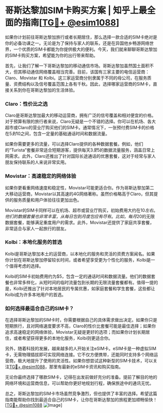 # 哥斯达黎加SIM卡购买方案 | 知乎上最全面的指南[[TG💪+ @esim1088](https://t.me/s/esim1088)]

如果你计划前往哥斯达黎加旅行或者长期居住，那么选择一款合适的SIM卡绝对是你的必备功课之一。无论是为了保持与家人的联系，还是在异国他乡畅游网络世界，一个优质的SIM卡都能为你提供极大的便利。今天，我们就来聊聊哥斯达黎加的SIM卡购买方案，希望能为你的出行带来帮助。

首先，让我们了解一下哥斯达黎加的移动通信市场。哥斯达黎加虽然国土面积不大，但其移动通信网络覆盖相当完善。目前，该国有三家主要的电信运营商：Claro、Movistar 和 Kolbi。这三家运营商分别隶属于不同的母公司，在服务质量、资费结构以及信号覆盖范围上各有千秋。因此，选择哪家运营商的SIM卡，直接关系到你在哥斯达黎加的生活体验。

### Claro：性价比之选

Claro是哥斯达黎加最大的移动运营商，拥有广泛的信号覆盖和相对便宜的价格。对于预算有限的旅行者来说，Claro无疑是一个不错的选择。你可以在机场、各大超市或Claro的营业厅购买他们的SIM卡。通常情况下，一张预付费SIM卡的价格在$5到$10之间，包含一定量的基础通话时间和数据流量。

如果你需要更多的流量，可以选择Claro提供的各种数据套餐。例如，他们的“Turista”套餐非常适合短期游客，提供每天$3至$5的数据流量服务，涵盖日常上网需求。此外，Claro还推出了针对国际长途通话的优惠套餐，这对于经常与家人朋友保持联系的人来说非常实用。

### Movistar：高速稳定的网络体验

如果你更看重网络速度和稳定性，Movistar可能更适合你。作为哥斯达黎加第二大移动运营商，Movistar以其高速的4G网络著称。虽然价格略高于Claro，但其提供的服务质量和用户体验往往更加出色。

Movistar的SIM卡同样可以在机场、超市或营业厅购买，初始费用大约在$10左右。他们的数据套餐也非常丰富，从每日包到月度包应有尽有。比如，每月$20的无限数据套餐，能够满足重度用户的需求。此外，Movistar还提供了家庭共享套餐，非常适合与家人一起旅行的朋友。

### Kolbi：本地化服务的首选

Kolbi是哥斯达黎加本土的运营商，以本地化的服务和灵活的资费方案闻名。如果你计划在哥斯达黎加停留较长时间，或者希望享受更为个性化的服务，Kolbi是一个值得考虑的选择。

Kolbi的SIM卡初始费用约为$5，包含一定的通话时间和数据流量。他们的数据套餐也非常多样化，从短时间的临时流量包到长期的无限流量套餐都有。值得一提的是，Kolbi还推出了针对本地居民的专属优惠，如家庭套餐和学生套餐，这些都让Kolbi成为许多本地用户的首选。

### 如何选择最适合自己的SIM卡？

在选择哥斯达黎加的SIM卡时，你需要根据自己的具体需求做出决定。如果你只是短期旅行，且对网络速度要求不高，Claro的性价比套餐可能是最佳选择；如果你追求高速稳定的网络体验，Movistar无疑是更好的选项；而如果你计划长期居住，或者希望获得更多的本地化服务，Kolbi则更适合你。

另外，随着科技的发展，越来越多的人开始关注eSIM卡。eSIM卡是一种虚拟SIM卡，无需物理插拔即可实现网络连接。它不仅方便携带，还能同时支持多个网络运营商，极大地提升了使用的灵活性。如果你想尝试这种新型的SIM卡技术，可以关注[TG💪+ @esim1088](https://t.me/s/esim1088)，那里有最新的eSIM卡资讯和购买指南。

无论你最终选择了哪款SIM卡，记得在出发前做好充分的准备。提前了解目的地的网络环境和运营商信息，可以帮助你更好地规划行程，确保旅途中的通讯无忧。

总之，哥斯达黎加的SIM卡市场虽然竞争激烈，但也提供了丰富的选择。希望这篇指南能帮助你找到最适合自己的SIM卡，让你在哥斯达黎加的旅程更加顺畅愉快！[[TG💪+ @esim1088](https://t.me/s/esim1088) ![Image](https://i.postimg.cc/4NQfJmqS/Snipaste-2025-05-13-00-14-12.png)]